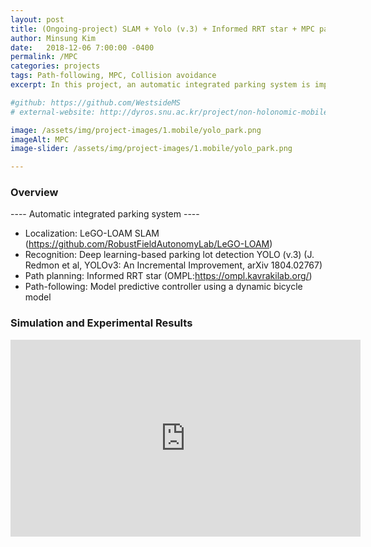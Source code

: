 ```yaml
---
layout: post
title: (Ongoing-project) SLAM + Yolo (v.3) + Informed RRT star + MPC path-following 
author: Minsung Kim
date:   2018-12-06 7:00:00 -0400
permalink: /MPC
categories: projects
tags: Path-following, MPC, Collision avoidance
excerpt: In this project, an automatic integrated parking system is implemented to address the limitations of modules.

#github: https://github.com/WestsideMS
# external-website: http://dyros.snu.ac.kr/project/non-holonomic-mobile-manipulator/

image: /assets/img/project-images/1.mobile/yolo_park.png
imageAlt: MPC
image-slider: /assets/img/project-images/1.mobile/yolo_park.png

---
```

### Overview
---- Automatic integrated parking system ---- 

- Localization: LeGO-LOAM SLAM (https://github.com/RobustFieldAutonomyLab/LeGO-LOAM​)
- Recognition: Deep learning-based parking lot detection YOLO (v.3) (J. Redmon et al, YOLOv3: An Incremental Improvement, arXiv 1804.02767)
- Path planning: Informed RRT star (OMPL:https://ompl.kavrakilab.org/​)
- Path-following: Model predictive controller using a dynamic bicycle model

<!-- ### Experimental Equipments
The system consists of two robots. The mobile base is [**Clearpath Husky**](https://www.clearpathrobotics.com/husky-unmanned-ground-vehicle-robot/) and the manipulator is [**Franka Emika Panda**](https://www.franka.de/panda/).

It has a powerful computation unit to solve complicated whole-body dynamics and plan motions in high dimensional state space. The specification is described below.
+ CPU: Intel i7-7700K
+ RAM: 16 GB
+ Storage (SSD): 500 GB
+ OS: Ubuntu 16.04 (with preempt_rt kernel)

### Algorithms
<div class="row projects-display">
    <div class="six columns">
        <div class="images">
            <img alt="JUCE" src="{{ site.url }}/assets/img/project-images/1.mobile/nonholo.png">
        </div>
     </div>
    <div class="six columns">
        <div class="images">
            <img alt="JUCE" src="{{ site.url }}/assets/img/project-images/1.mobile/overview.png">
        </div>
    </div>
</div>
<!-- + Controller
	- Wholebody controller based on the HQP controller.
	- Task transition algorithm for the HQP frameworks (with Joint limit, singularity, and obstacle avoidance algorithm) 
	- Momentum based observer

+ Planner
	- Basic BiRRT(-connect) algorithm
	- VKC based dual-arm manipulation algorithm  -->

### Simulation and Experimental Results
<div class="row projects-display">
    <div class="seven columns images">
        <div class="video-container">
            <iframe width="560" height="315" src="https://www.youtube.com/embed/lnz1ppNMHq0" frameborder="0" allowfullscreen></iframe>
        </div>
    </div> 
</div>


